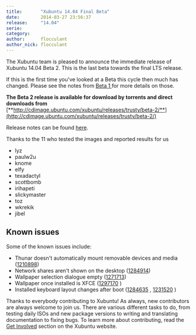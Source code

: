 ```yaml
---
title:       "Xubuntu 14.04 Final Beta"
date:        2014-03-27 23:56:37
release:     "14.04"
serie:       
category:    
author:      flocculant
author_nick: flocculant
---
```


The Xubuntu team is pleased to announce the immediate release of Xubuntu 14.04 Beta 2. This is the last beta towards the final LTS release.

If this is the first time you've looked at a Beta this cycle then much has changed. Please see the notes from [Beta 1 ](http://xubuntu.org/news/xubuntu-14-04-beta-1/)for more details on those.

**The Beta 2 release is available for download by torrents and direct downloads from** [**http://cdimage.ubuntu.com/xubuntu/releases/trusty/beta-2/**](http://cdimage.ubuntu.com/xubuntu/releases/trusty/beta-2/)

Release notes can be found [here](https://wiki.ubuntu.com/TrustyTahr/ReleaseNotes/Beta2/Xubuntu).

Thanks to the 11 who tested the images and reported results for us

- lyz
- paulw2u
- knome
- elfy
- texadactyl
- scottbomb
- irihapeti
- slickymaster
- toz
- wkrekik
- jibel

Known issues
------------

Some of the known issues include:

- Thunar doesn't automatically mount removable devices and media ([1210898](https://bugs.launchpad.net/bugs/1210898 "Bug"))
- Network shares aren't shown on the desktop ([1284914](https://bugs.launchpad.net/bugs/1284914 "Bug"))
- Wallpaper selection dialogue empty ([1271713](https://bugs.launchpad.net/xfdesktop/+bug/1271713))
- Wallpaper once installed is XFCE ([1297170](https://bugs.launchpad.net/ubuntu/+source/xubuntu-default-settings/+bug/1297170) )
- Installed keyboard layout changes after boot ([1284635](https://bugs.launchpad.net/ubuntu/+source/ibus/+bug/1284635) , [1231520](https://bugs.launchpad.net/ubuntu/+source/ubiquity/+bug/1231520) )

Thanks to everybody contributing to Xubuntu! As always, new contributors are always welcome to join us. There are various different tasks to do, from testing daily ISOs and new package versions to writing and translating documentation to fixing bugs. To learn more about contributing, read the [Get Involved](http://xubuntu.org/contribute/) section on the Xubuntu website.
